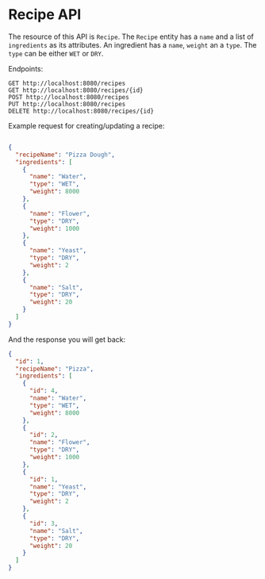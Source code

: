 # Recipe API

The resource of this API is ``Recipe``. The ``Recipe`` entity has a ``name`` and a list of ``ingredients`` as its attributes.
An ingredient has a ``name``,  ``weight`` an a ``type``. The ``type`` can be either ``WET`` or ``DRY``.

Endpoints:

````
GET http://localhost:8080/recipes
GET http://localhost:8080/recipes/{id}
POST http://localhost:8080/recipes
PUT http://localhost:8080/recipes
DELETE http://localhost:8080/recipes/{id}
````

Example request for creating/updating a recipe:

````json

{
  "recipeName": "Pizza Dough",
  "ingredients": [
    {
      "name": "Water",
      "type": "WET",
      "weight": 8000
    },
    {
      "name": "Flower",
      "type": "DRY",
      "weight": 1000
    },
    {
      "name": "Yeast",
      "type": "DRY",
      "weight": 2
    },
    {
      "name": "Salt",
      "type": "DRY",
      "weight": 20
    }
  ]
}

````

And the response you will get back:

````json
{
  "id": 1,
  "recipeName": "Pizza",
  "ingredients": [
    {
      "id": 4,
      "name": "Water",
      "type": "WET",
      "weight": 8000
    },
    {
      "id": 2,
      "name": "Flower",
      "type": "DRY",
      "weight": 1000
    },
    {
      "id": 1,
      "name": "Yeast",
      "type": "DRY",
      "weight": 2
    },
    {
      "id": 3,
      "name": "Salt",
      "type": "DRY",
      "weight": 20
    }
  ]
}
````


